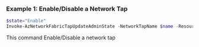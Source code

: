 ### Example 1: Enable/Disable a Network Tap
```powershell
$state="Enable"
Invoke-AzNetworkFabricTapUpdateAdminState -NetworkTapName $name -ResourceGroupName $resourceGroupName -State $state
```

This command Enable/Disable a network tap


